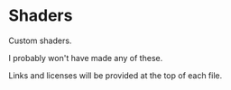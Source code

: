 # Shaders

Custom shaders.

I probably won't have made any of these.

Links and licenses will be provided at the top of each file.
